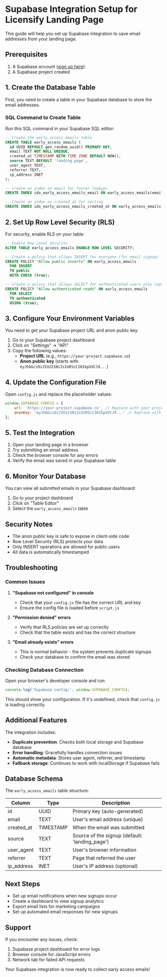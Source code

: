 # Supabase Integration Setup for Licensify Landing Page

This guide will help you set up Supabase integration to save email addresses from your landing page.

## Prerequisites

1. A Supabase account ([sign up here](https://supabase.com))
2. A Supabase project created

## 1. Create the Database Table

First, you need to create a table in your Supabase database to store the email addresses.

### SQL Command to Create Table

Run this SQL command in your Supabase SQL editor:

```sql
-- Create the early_access_emails table
CREATE TABLE early_access_emails (
  id UUID DEFAULT gen_random_uuid() PRIMARY KEY,
  email TEXT NOT NULL UNIQUE,
  created_at TIMESTAMP WITH TIME ZONE DEFAULT NOW(),
  source TEXT DEFAULT 'landing_page',
  user_agent TEXT,
  referrer TEXT,
  ip_address INET
);

-- Create an index on email for faster lookups
CREATE INDEX idx_early_access_emails_email ON early_access_emails(email);

-- Create an index on created_at for sorting
CREATE INDEX idx_early_access_emails_created_at ON early_access_emails(created_at);
```

## 2. Set Up Row Level Security (RLS)

For security, enable RLS on your table:

```sql
-- Enable Row Level Security
ALTER TABLE early_access_emails ENABLE ROW LEVEL SECURITY;

-- Create a policy that allows INSERT for everyone (for email signup)
CREATE POLICY "Allow public inserts" ON early_access_emails
  FOR INSERT
  TO public
  WITH CHECK (true);

-- Create a policy that allows SELECT for authenticated users only (optional)
CREATE POLICY "Allow authenticated reads" ON early_access_emails
  FOR SELECT
  TO authenticated
  USING (true);
```

## 3. Configure Your Environment Variables

You need to get your Supabase project URL and anon public key:

1. Go to your Supabase project dashboard
2. Click on "Settings" → "API"
3. Copy the following values:
   - **Project URL** (e.g., `https://your-project.supabase.co`)
   - **Anon public key** (starts with `eyJhbGciOiJIUzI1NiIsInR5cCI6IkpXVCJ9...`)

## 4. Update the Configuration File

Open `config.js` and replace the placeholder values:

```javascript
window.SUPABASE_CONFIG = {
    url: 'https://your-project.supabase.co', // Replace with your project URL
    anonKey: 'eyJhbGciOiJIUzI1NiIsInR5cCI6IkpXVCJ9...' // Replace with your anon public key
};
```

## 5. Test the Integration

1. Open your landing page in a browser
2. Try submitting an email address
3. Check the browser console for any errors
4. Verify the email was saved in your Supabase table

## 6. Monitor Your Database

You can view all submitted emails in your Supabase dashboard:

1. Go to your project dashboard
2. Click on "Table Editor"
3. Select the `early_access_emails` table

## Security Notes

- The anon public key is safe to expose in client-side code
- Row Level Security (RLS) protects your data
- Only INSERT operations are allowed for public users
- All data is automatically timestamped

## Troubleshooting

### Common Issues

1. **"Supabase not configured" in console**
   - Check that your `config.js` file has the correct URL and key
   - Ensure the config file is loaded before `script.js`

2. **"Permission denied" errors**
   - Verify that RLS policies are set up correctly
   - Check that the table exists and has the correct structure

3. **"Email already exists" errors**
   - This is normal behavior - the system prevents duplicate signups
   - Check your database to confirm the email was stored

### Checking Database Connection

Open your browser's developer console and run:

```javascript
console.log('Supabase config:', window.SUPABASE_CONFIG);
```

This should show your configuration. If it's undefined, check that `config.js` is loading correctly.

## Additional Features

The integration includes:

- **Duplicate prevention**: Checks both local storage and Supabase database
- **Error handling**: Gracefully handles connection issues
- **Automatic metadata**: Stores user agent, referrer, and timestamp
- **Fallback storage**: Continues to work with localStorage if Supabase fails

## Database Schema

The `early_access_emails` table structure:

| Column | Type | Description |
|--------|------|-------------|
| id | UUID | Primary key (auto-generated) |
| email | TEXT | User's email address (unique) |
| created_at | TIMESTAMP | When the email was submitted |
| source | TEXT | Source of the signup (default: 'landing_page') |
| user_agent | TEXT | User's browser information |
| referrer | TEXT | Page that referred the user |
| ip_address | INET | User's IP address (optional) |

## Next Steps

- Set up email notifications when new signups occur
- Create a dashboard to view signup analytics
- Export email lists for marketing campaigns
- Set up automated email responses for new signups

## Support

If you encounter any issues, check:
1. Supabase project dashboard for error logs
2. Browser console for JavaScript errors
3. Network tab for failed API requests

Your Supabase integration is now ready to collect early access emails! 